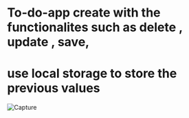 # To-do-app create with the functionalites such as delete , update , save, 
# use local storage to store the previous values
![Capture](https://github.com/paramveer-srmscetr/To-do-app/assets/82169480/8ac5ea79-6772-444f-b8df-3a986fd83820)
